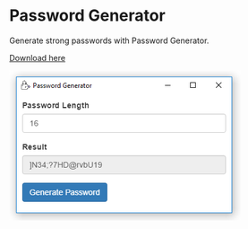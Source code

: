 # Password Generator

Generate strong passwords with Password Generator.

[Download here](https://drive.google.com/uc?id=1t_qX4tqzzPHn6amF0ITVwvn3cZ6lu1qF&export=download)

![](https://github.com/barend-erasmus/password-generator/raw/master/images/screenshot.png)